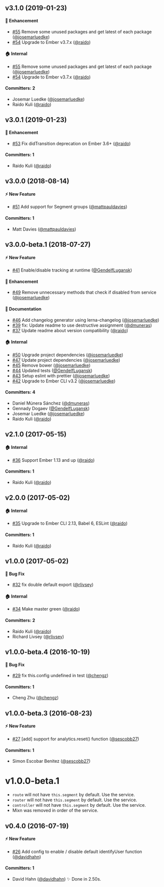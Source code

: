 ## v3.1.0 (2019-01-23)

#### :rocket: Enhancement
* [#55](https://github.com/josemarluedke/ember-cli-segment/pull/55) Remove some unused packages and get latest of each package ([@josemarluedke](https://github.com/josemarluedke))
* [#54](https://github.com/josemarluedke/ember-cli-segment/pull/54) Upgrade to Ember v3.7.x ([@raido](https://github.com/raido))

#### :house: Internal
* [#55](https://github.com/josemarluedke/ember-cli-segment/pull/55) Remove some unused packages and get latest of each package ([@josemarluedke](https://github.com/josemarluedke))
* [#54](https://github.com/josemarluedke/ember-cli-segment/pull/54) Upgrade to Ember v3.7.x ([@raido](https://github.com/raido))

#### Committers: 2
- Josemar Luedke ([@josemarluedke](https://github.com/josemarluedke))
- Raido Kuli ([@raido](https://github.com/raido))

## v3.0.1 (2019-01-23)

#### :rocket: Enhancement
* [#53](https://github.com/josemarluedke/ember-cli-segment/pull/53) Fix didTransition deprecation on Ember 3.6+ ([@raido](https://github.com/raido))

#### Committers: 1
- Raido Kuli ([@raido](https://github.com/raido))

## v3.0.0 (2018-08-14)

#### :zap: New Feature
* [#51](https://github.com/josemarluedke/ember-cli-segment/pull/51) Add support for Segment groups ([@mattpauldavies](https://github.com/mattpauldavies))

#### Committers: 1
- Matt Davies ([@mattpauldavies](https://github.com/mattpauldavies))


## v3.0.0-beta.1 (2018-07-27)

#### :zap: New Feature
* [#41](https://github.com/josemarluedke/ember-cli-segment/pull/41) Enable/disable tracking at runtime ([@GendelfLugansk](https://github.com/GendelfLugansk))

#### :rocket: Enhancement
* [#49](https://github.com/josemarluedke/ember-cli-segment/pull/49) Remove unnecessary methods that check if disabled from service ([@josemarluedke](https://github.com/josemarluedke))

#### :memo: Documentation
* [#46](https://github.com/josemarluedke/ember-cli-segment/pull/46) Add changelog generator using lerna-changelog ([@josemarluedke](https://github.com/josemarluedke))
* [#39](https://github.com/josemarluedke/ember-cli-segment/pull/39) fix: Update readme to use destructive assignment ([@dmuneras](https://github.com/dmuneras))
* [#37](https://github.com/josemarluedke/ember-cli-segment/pull/37) Update readme about version compatibility ([@raido](https://github.com/raido))

#### :house: Internal
* [#50](https://github.com/josemarluedke/ember-cli-segment/pull/50) Upgrade project dependencies ([@josemarluedke](https://github.com/josemarluedke))
* [#47](https://github.com/josemarluedke/ember-cli-segment/pull/47) Update project dependencies ([@josemarluedke](https://github.com/josemarluedke))
* [#45](https://github.com/josemarluedke/ember-cli-segment/pull/45) Remove bower ([@josemarluedke](https://github.com/josemarluedke))
* [#44](https://github.com/josemarluedke/ember-cli-segment/pull/44) Updated tests ([@GendelfLugansk](https://github.com/GendelfLugansk))
* [#43](https://github.com/josemarluedke/ember-cli-segment/pull/43) Setup eslint with prettier  ([@josemarluedke](https://github.com/josemarluedke))
* [#42](https://github.com/josemarluedke/ember-cli-segment/pull/42)  Upgrade to Ember CLI v3.2  ([@josemarluedke](https://github.com/josemarluedke))

#### Committers: 4
- Daniel Múnera Sánchez ([@dmuneras](https://github.com/dmuneras))
- Gennady Dogaev ([@GendelfLugansk](https://github.com/GendelfLugansk))
- Josemar Luedke ([@josemarluedke](https://github.com/josemarluedke))
- Raido Kuli ([@raido](https://github.com/raido))

## v2.1.0 (2017-05-15)

#### :house: Internal
* [#36](https://github.com/josemarluedke/ember-cli-segment/pull/36) Support Ember 1.13 and up ([@raido](https://github.com/raido))

#### Committers: 1
- Raido Kuli ([@raido](https://github.com/raido))


## v2.0.0 (2017-05-02)

#### :house: Internal
* [#35](https://github.com/josemarluedke/ember-cli-segment/pull/35) Upgrade to Ember CLI 2.13, Babel 6, ESLint ([@raido](https://github.com/raido))

#### Committers: 1
- Raido Kuli ([@raido](https://github.com/raido))


## v1.0.0 (2017-05-02)

#### :bug: Bug Fix
* [#32](https://github.com/josemarluedke/ember-cli-segment/pull/32) fix double default export ([@rlivsey](https://github.com/rlivsey))

#### :house: Internal
* [#34](https://github.com/josemarluedke/ember-cli-segment/pull/34) Make master green ([@raido](https://github.com/raido))

#### Committers: 2
- Raido Kuli ([@raido](https://github.com/raido))
- Richard Livsey ([@rlivsey](https://github.com/rlivsey))


## v1.0.0-beta.4 (2016-10-19)

#### :bug: Bug Fix
* [#29](https://github.com/josemarluedke/ember-cli-segment/pull/29) fix this.config undefined in test ([@chengz](https://github.com/chengz))

#### Committers: 1
- Cheng Zhu ([@chengz](https://github.com/chengz))


## v1.0.0-beta.3 (2016-08-23)

#### :zap: New Feature
* [#27](https://github.com/josemarluedke/ember-cli-segment/pull/27) [add] support for analytics.reset() function ([@sescobb27](https://github.com/sescobb27))

#### Committers: 1
- Simon Escobar Benitez ([@sescobb27](https://github.com/sescobb27))

# v1.0.0-beta.1

- `route` will not have `this.segment` by default. Use the service.
- `router` will not have `this.segment` by default. Use the service.
- `controller` will not have `this.segment` by default. Use the service.
- Mixn was removed in order of the service.

## v0.4.0 (2016-07-19)

#### :zap: New Feature
* [#26](https://github.com/josemarluedke/ember-cli-segment/pull/26) Add config to enable / disable default identifyUser function ([@davidhahn](https://github.com/davidhahn))

#### Committers: 1
- David Hahn ([@davidhahn](https://github.com/davidhahn))
✨  Done in 2.50s.

